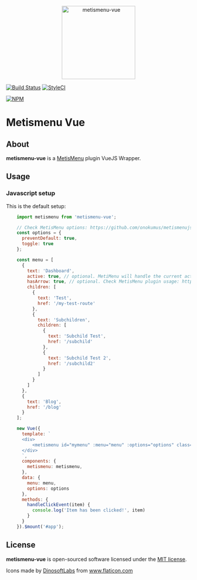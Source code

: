 <p align="center"><img width="200" src="https://image.flaticon.com/icons/svg/718/718970.svg" alt="metismenu-vue" /></p>

[![Build Status](https://travis-ci.org/rogervila/metismenu-vue.svg?branch=master)](https://travis-ci.org/rogervila/metismenu-vue)
[![StyleCI](https://github.styleci.io/repos/206565517/shield?branch=master)](https://github.styleci.io/repos/206565517)

[![NPM](https://nodei.co/npm/metismenu-vue.png?compact=true)](https://nodei.co/npm/metismenu-vue/)

# Metismenu Vue

## About
**metismenu-vue** is a [MetisMenu](https://github.com/onokumus/metismenujs) plugin VueJS Wrapper.


## Usage

### Javascript setup

This is the default setup:

```js
    import metismenu from 'metismenu-vue';

    // Check MetisMenu options: https://github.com/onokumus/metismenujs#options
    const options = {
      preventDefault: true,
      toggle: true
    };

    const menu = [
      {
        text: 'Dashboard',
        active: true, // optional. MetiMenu will handle the current active element on every click
        hasArrow: true, // optional. Check MetisMenu plugin usage: https://github.com/onokumus/metismenujs#usage
        children: [
          {
            text: 'Test',
            href: '/my-test-route'
          },
          {
            text: 'Subchildren',
            children: [
              {
                text: 'Subchild Test',
                href: '/subchild'
              },
              {
                text: 'Subchild Test 2',
                href: '/subchild2'
              }
            ]
          }
        ]
      },
      {
        text: 'Blog',
        href: '/blog'
      }
    ];

    new Vue({
      template: `
      <div>
          <metismenu id="mymenu" :menu="menu" :options="options" class="my-own-class" v-on:mmclick="handleClickEvent" />
      </div>
      `,
      components: {
        metismenu: metismenu,
      },
      data: {
        menu: menu,
        options: options
      },
      methods: {
        handleClickEvent(item) {
          console.log('Item has been clicked!', item)
        }
      }
    }).$mount('#app');
```

## License

**metismenu-vue** is open-sourced software licensed under the [MIT license](https://opensource.org/licenses/MIT).

Icons made by <a href="https://www.flaticon.com/authors/dinosoftlabs" title="DinosoftLabs">DinosoftLabs</a> from <a href="https://www.flaticon.com/" title="Flaticon">www.flaticon.com</a>

